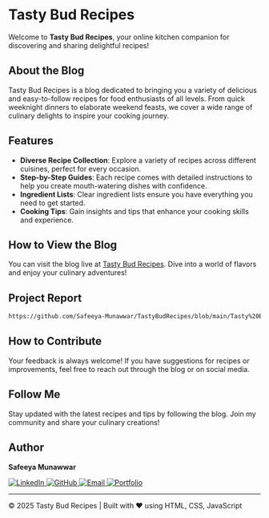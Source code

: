 # Tasty Bud Recipes

Welcome to **Tasty Bud Recipes**, your online kitchen companion for discovering and sharing delightful recipes!

## About the Blog
Tasty Bud Recipes is a blog dedicated to bringing you a variety of delicious and easy-to-follow recipes for food enthusiasts of all levels. From quick weeknight dinners to elaborate weekend feasts, we cover a wide range of culinary delights to inspire your cooking journey.

## Features
- **Diverse Recipe Collection**: Explore a variety of recipes across different cuisines, perfect for every occasion.
- **Step-by-Step Guides**: Each recipe comes with detailed instructions to help you create mouth-watering dishes with confidence.
- **Ingredient Lists**: Clear ingredient lists ensure you have everything you need to get started.
- **Cooking Tips**: Gain insights and tips that enhance your cooking skills and experience.

## How to View the Blog
You can visit the blog live at [Tasty Bud Recipes](https://Safeeya-Munawwar.github.io/TastyBudRecipes/). Dive into a world of flavors and enjoy your culinary adventures!

## Project Report
```bash
https://github.com/Safeeya-Munawwar/TastyBudRecipes/blob/main/Tasty%20Bud%20Recipes%20Peoject%20Report.pdf
```
## How to Contribute
Your feedback is always welcome! If you have suggestions for recipes or improvements, feel free to reach out through the blog or on social media.

## Follow Me
Stay updated with the latest recipes and tips by following the blog. Join my community and share your culinary creations!

## Author
**Safeeya Munawwar**  
<p>
  <a href="https://www.linkedin.com/in/safeeya-munawwar" target="_blank">
    <img src="https://img.shields.io/badge/LinkedIn-0A66C2?style=for-the-badge&logo=linkedin&logoColor=white" alt="LinkedIn"/>
  </a>
  <a href="https://github.com/Safeeya-Munawwar" target="_blank">
    <img src="https://img.shields.io/badge/GitHub-181717?style=for-the-badge&logo=github&logoColor=white" alt="GitHub"/>
  </a>
  <a href="mailto:shafiyasha0036@gmail.com" target="_blank">
    <img src="https://img.shields.io/badge/Email-D14836?style=for-the-badge&logo=gmail&logoColor=white" alt="Email"/>
  </a>
  <a href="https://safeeya-munawwar-personal-portfolio.vercel.app/" target="_blank">
    <img src="https://img.shields.io/badge/Portfolio-0A66C2?style=for-the-badge&logo=firefox&logoColor=white" alt="Portfolio"/>
  </a>
</p>

---

© 2025 Tasty Bud Recipes | Built with ❤️ using HTML, CSS, JavaScript
